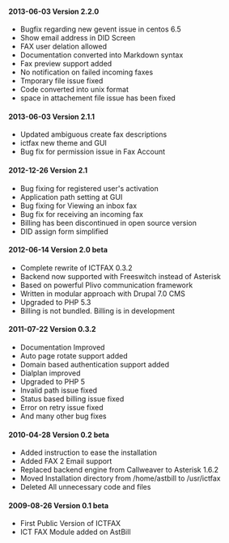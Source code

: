 #### 2013-06-03 Version 2.2.0

* Bugfix regarding new gevent issue in centos 6.5
* Show email address in DID Screen
* FAX user delation allowed
* Documentation converted into Markdown syntax
* Fax preview support added
* No notification on failed incoming faxes
* Tmporary file issue fixed
* Code converted into unix format
* space in attachement file issue has been fixed

#### 2013-06-03 Version 2.1.1

* Updated ambiguous create fax descriptions
* ictfax new theme and GUI
* Bug fix for permission issue in Fax Account

#### 2012-12-26 Version 2.1

* Bug fixing for registered user's activation
* Application path setting at GUI
* Bug fixing for Viewing an inbox fax
* Bug fix for receiving an incoming fax
* Billing has been discontinued in open source version
* DID assign form simplified

#### 2012-06-14 Version 2.0 beta

* Complete rewrite of ICTFAX 0.3.2
* Backend now supported with Freeswitch instead of Asterisk
* Based on powerful Plivo communication framework
* Written in modular approach with Drupal 7.0 CMS
* Upgraded to PHP 5.3
* Billing is not bundled. Billing is in development

#### 2011-07-22 Version 0.3.2

* Documentation Improved
* Auto page rotate support added
* Domain based authentication support added
* Dialplan improved
* Upgraded to PHP 5
* Invalid path issue fixed
* Status based billing issue fixed
* Error on retry issue fixed
* And many other bug fixes

#### 2010-04-28 Version 0.2 beta

* Added instruction to ease the installation
* Added FAX 2 Email support
* Replaced backend engine from Callweaver to Asterisk 1.6.2
* Moved Installation directory from /home/astbill to /usr/ictfax
* Deleted All unnecessary code and files

#### 2009-08-26 Version 0.1 beta

* First Public Version of ICTFAX
* ICT FAX Module added on AstBill

